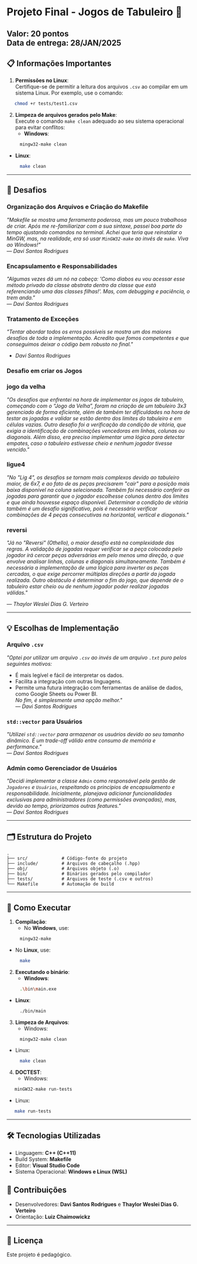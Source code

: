 # Projeto Final - Jogos de Tabuleiro 🎲

**Valor**: 20 pontos  
**Data de entrega**: 28/JAN/2025  
---
## 📋 Informações Importantes

1. **Permissões no Linux**:  
   Certifique-se de permitir a leitura dos arquivos `.csv` ao compilar em um sistema Linux. Por exemplo, use o comando:  
```bash
   chmod +r tests/test1.csv
```
2. **Limpeza de arquivos gerados pelo Make**:  
   Execute o comando `make clean` adequado ao seu sistema operacional para evitar conflitos:  
    - **Windows**:  
```bash
     mingw32-make clean
```
   - **Linux**:  
```bash
     make clean
```

---
## 🌟 Desafios

### Organização dos Arquivos e Criação do Makefile
*"Makefile se mostra uma ferramenta poderosa, mas um pouco trabalhosa de criar. Após me re-familiarizar com a sua sintaxe, passei boa parte do tempo ajustando comandos no terminal. Achei que teria que reinstalar o MinGW, mas, na realidade, era só usar `MinGW32-make` ao invés de `make`. Viva ao Windows!"*  
— *Davi Santos Rodrigues*  

### Encapsulamento e Responsabilidades
*"Algumas vezes dá um nó na cabeça: 'Como diabos eu vou acessar esse método privado da classe abstrata dentro da classe que está referenciando uma das classes filhas!'. Mas, com debugging e paciência, o trem anda."*  
— *Davi Santos Rodrigues*  

### Tratamento de Exceções
*"Tentar abordar todos os erros possíveis se mostra um dos maiores desafios de toda a implementação. Acredito que fomos competentes e que conseguimos deixar o código bem robusto no final."*
- *Davi Santos Rodrigues*

### Desafio em criar os Jogos 
### jogo da velha
*"Os desafios que enfrentei na hora de implementar os jogos de tabuleiro, começando com o “Jogo da Velha”, foram na criação de um tabuleiro 3x3 gerenciado de forma eficiente, além de também ter dificuldades na hora de testar as jogadas e validar se estão dentro dos limites do tabuleiro e em células vazias. Outro desafio foi a verificação da condição de vitória, que exigia a identificação de combinações vencedoras em linhas, colunas ou diagonais. Além disso, era preciso implementar uma lógica para detectar empates, caso o tabuleiro estivesse cheio e nenhum jogador tivesse vencido."*  

### ligue4
*"No "Lig 4", os desafios se tornam mais complexos devido ao tabuleiro maior, de 6x7, e ao fato de as peças precisarem "cair" para a posição mais baixa disponível na coluna selecionada. Também foi necessário conferir as jogadas para garantir que o jogador escolhesse colunas dentro dos limites e que ainda houvesse espaço disponível. Determinar a condição de vitória também é um desafio significativo, pois é necessário verificar combinações de 4 peças consecutivas na horizontal, vertical e diagonais."*  

### reversi 
*"Já no "Reversi" (Othello), o maior desafio está na complexidade das regras. A validação de jogadas requer verificar se a peça colocada pelo jogador irá cercar peças adversárias em pelo menos uma direção, o que envolve analisar linhas, colunas e diagonais simultaneamente. Também é necessária a implementação de uma lógica para inverter as peças cercadas, o que exige percorrer múltiplas direções a partir da jogada realizada. Outro obstáculo é determinar o fim do jogo, que depende de o tabuleiro estar cheio ou de nenhum jogador poder realizar jogadas válidas."*

— *Thaylor Weslei Dias G. Verteiro* 

---
## 💡 Escolhas de Implementação

### Arquivo `.csv`
*"Optei por utilizar um arquivo `.csv` ao invés de um arquivo `.txt` puro pelos seguintes motivos:*  
- É mais legível e fácil de interpretar os dados.  
- Facilita a integração com outras linguagens.  
- Permite uma futura integração com ferramentas de análise de dados, como Google Sheets ou Power BI.  
*No fim, é simplesmente uma opção melhor."*  
— *Davi Santos Rodrigues*

### `std::vector` para Usuários
*"Utilizei `std::vector` para armazenar os usuários devido ao seu tamanho dinâmico. É um trade-off válido entre consumo de memória e performance."*  
— *Davi Santos Rodrigues*

### Admin como Gerenciador de Usuários
*"Decidi implementar a classe `Admin` como responsável pela gestão de `Jogadores` e `Usuários`, respeitando os princípios de encapsulamento e responsabilidade. Inicialmente, planejava adicionar funcionalidades exclusivas para administradores (como permissões avançadas), mas, devido ao tempo, priorizamos outras features."*  
— *Davi Santos Rodrigues*  

---
## 🗂️ Estrutura do Projeto

```plaintext
.
├── src/             # Código-fonte do projeto
├── include/         # Arquivos de cabeçalho (.hpp)
├── obj/             # Arquivos objeto (.o)
├── bin/             # Binários gerados pelo compilador
├── tests/           # Arquivos de teste (.csv e outros)
└── Makefile         # Automação de build
```

---
## 🚀 Como Executar

1. **Compilação**:
   - No **Windows**, use:  
```bash
     mingw32-make
```
   - No **Linux**, use:  
```bash
     make
```

2. **Executando o binário**:
   - **Windows**:  
```bash
     .\bin\main.exe
```
   - **Linux**:  
```bash
     ./bin/main
```

3. **Limpeza de Arquivos**:
   - Windows:  
```bash
     mingw32-make clean
```
   - Linux:  
```bash
     make clean
```
4. **DOCTEST**:
   - Windows:
```bash
   minGW32-make run-tests
```
   - Linux:
```bash
   make run-tests
```
---
## 🛠️ Tecnologias Utilizadas

- Linguagem: **C++ (C++11)**
- Build System: **Makefile**
- Editor: **Visual Studio Code**
- Sistema Operacional: **Windows e Linux (WSL)**
## 🤝 Contribuições

- Desenvolvedores: **Davi Santos Rodrigues** e **Thaylor Weslei Dias G. Verteiro**
- Orientação: **Luiz Chaimowickz**
---
## 📝 Licença
Este projeto é pedagógico.
